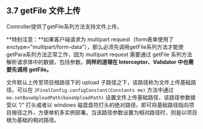 ## 3.7 getFile 文件上传

Controller提供了getFile系列方法支持文件上传。

**特别注意：**如果客户端请求为 multipart request（form表单使用了 enctype="multipart/form-data"），那么必须先调用getFile系列方法才能使getPara系列方法正常工作，因为 multipart request 需要通过 getFile 系列方法解析请求体中的数据，包括参数。**同样的道理在 Interceptor、Validator 中也需要先调用 getFile。**

文件默认上传至项目根路径下的 upload 子路径之下，该路径称为文件上传基础路径。可以在 `JFinalConfig.configConstant(Constants me)` 方法中通过 `me.setBaseUploadPath(baseUploadPath)` 设置文件上传基础路径，该路径参数接受以 ”/” 打头或者以 windows 磁盘盘符打头的绝对路径，即可将基础路径指向项目根径之外，方便单机多实例部署。当该路径参数设置为相对路径时，则是以项目根为基础的相对路径。
